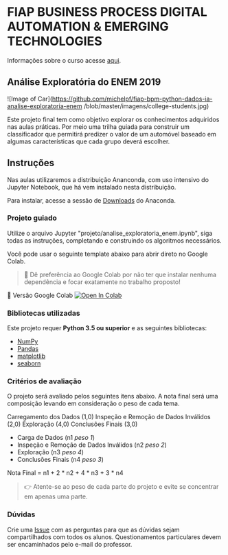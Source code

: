 # FIAP BUSINESS PROCESS DIGITAL AUTOMATION & EMERGING TECHNOLOGIES

Informações sobre o curso acesse [aqui](https://www.fiap.com.br/mba/mba-em-gestao-por-processos/).

## Análise Exploratória do ENEM 2019

![Image of Car](https://github.com/michelpf/fiap-bpm-python-dados-ia-analise-exploratoria-enem
/blob/master/imagens/college-students.jpg)

Este projeto final tem como objetivo explorar os conhecimentos adquiridos nas aulas práticas. Por meio uma trilha guiada para construir um classificador que permitirá predizer o valor de um automóvel baseado em algumas características que cada grupo deverá escolher.

## Instruções

Nas aulas utilizaremos a distribuição Ananconda, com uso intensivo do Jupyter Notebook, que há vem instalado nesta distribuição.

Para instalar, acesse a sessão de [Downloads](https://www.anaconda.com/download) do Anaconda.

### Projeto guiado

Utilize o arquivo Jupyter "projeto/analise_exploratoria_enem.ipynb", siga todas as instruções, completando e construindo os algoritmos necessários.

Você pode usar o seguinte template abaixo para abrir direto no Google Colab.

> 👋 Dê preferência ao Google Colab por não ter que instalar nenhuma dependência e focar exatamente no trabalho proposto!

📕 Versão Google Colab [![Open In Colab](https://colab.research.google.com/assets/colab-badge.svg)](https://colab.research.google.com/github/michelpf/fiap-bpm-python-dados-ia-analise-exploratoria-enem/blob/master/projeto/analise_exploratoria_enem.ipynb)

### Bibliotecas utilizadas

Este projeto requer **Python 3.5 ou superior** e as seguintes bibliotecas:

- [NumPy](http://www.numpy.org/)
- [Pandas](http://pandas.pydata.org/)
- [matplotlib](http://matplotlib.org/)
- [seaborn](http://seaborn.pydata.org/)


### Critérios de avaliação

O projeto será avaliado pelos seguintes itens abaixo. A nota final será uma composição levando em consideração o peso de cada tema.

Carregamento dos Dados (1,0)
Inspeção e Remoção de Dados Inválidos (2,0)
Exploração (4,0)
Conclusões Finais (3,0)

- Carga de Dados (n1 _peso 1_)
- Inspeção e Remoção de Dados Inválidos (n2 _peso 2_)
- Exploração (n3 _peso 4_)
- Conclusões Finais (n4 _peso 3_)

Nota Final = n1 + 2 * n2 + 4 * n3 + 3 * n4

> 👉 Atente-se ao peso de cada parte do projeto e evite se concentrar em apenas uma parte.

### Dúvidas

Crie uma [Issue](https://github.com/michelpf/fiap-bpm-python-dados-ia-analise-exploratoria-enem/new) com as perguntas para que as dúvidas sejam compartilhados com todos os alunos. Questionamentos particulares devem ser encaminhados pelo e-mail do professor.
